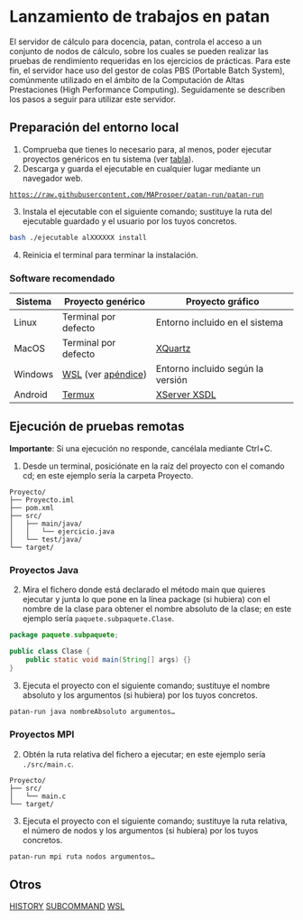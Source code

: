 # Lanzamiento de trabajos en patan
El servidor de cálculo para docencia, patan, controla el acceso a un conjunto de nodos de cálculo, sobre los cuales se pueden realizar las pruebas de rendimiento requeridas en los ejercicios de prácticas. Para este fin, el servidor hace uso del gestor de colas PBS (Portable Batch System), comúnmente utilizado en el ámbito de la Computación de Altas Prestaciones (High Performance Computing). Seguidamente se describen los pasos a seguir para utilizar este servidor.

## Preparación del entorno local
1. Comprueba que tienes lo necesario para, al menos, poder ejecutar proyectos genéricos en tu sistema (ver [tabla](#software-recomendado)).
2. Descarga y guarda el ejecutable en cualquier lugar mediante un navegador web.
<pre><code><a href="https://raw.githubusercontent.com/MAProsper/patan-run/patan-run">https://raw.githubusercontent.com/MAProsper/patan-run/patan-run</a></code></pre>
3. Instala el ejecutable con el siguiente comando; sustituye la ruta del ejecutable guardado y el usuario por los tuyos concretos.
```bash
bash ./ejecutable alXXXXXX install
```

4. Reinicia el terminal para terminar la instalación.

### Software recomendado
| Sistema | Proyecto genérico | Proyecto gráfico |
| - | - | - |
| Linux | Terminal por defecto | Entorno incluido en el sistema |
| MacOS | Terminal por defecto | [XQuartz](https://www.xquartz.org/) |
| Windows | [WSL](https://docs.microsoft.com/es-es/windows/wsl) (ver [apéndice](#apéndice)) | Entorno incluido según la versión |
| Android | [Termux](https://play.google.com/store/apps/details?id=com.termux) | [XServer XSDL](https://play.google.com/store/apps/details?id=x.org.server) |

## Ejecución de pruebas remotas
**Importante**: Si una ejecución no responde, cancélala mediante Ctrl+C.

1. Desde un terminal, posiciónate en la raíz del proyecto con el comando cd; en este ejemplo sería la carpeta Proyecto.
```
Proyecto/
├── Proyecto.iml
├── pom.xml
├── src/
│   ├── main/java/
│   │   └── ejercicio.java
│   └── test/java/
└── target/
```

### Proyectos Java
2. Mira el fichero donde está declarado el método main que quieres ejecutar y junta lo que pone en la línea package (si hubiera) con el nombre de la clase para obtener el nombre absoluto de la clase; en este ejemplo sería `paquete.subpaquete.Clase`.
```java
package paquete.subpaquete;

public class Clase {
	public static void main(String[] args) {}
}
```

3. Ejecuta el proyecto con el siguiente comando; sustituye el nombre absoluto y los argumentos (si hubiera) por los tuyos concretos.
```bash
patan-run java nombreAbsoluto argumentos…
```

### Proyectos MPI
2. Obtén la ruta relativa del fichero a ejecutar; en este ejemplo sería `./src/main.c`.
```
Proyecto/
├── src/
│   └── main.c
└── target/
```

3. Ejecuta el proyecto con el siguiente comando; sustituye la ruta relativa, el número de nodos y los argumentos (si hubiera) por los tuyos concretos.
```bash
patan-run mpi ruta nodos argumentos…
```

## Otros
[HISTORY](doc/history.md)
[SUBCOMMAND](doc/subcommand.md)
[WSL](doc/wsl.md)
